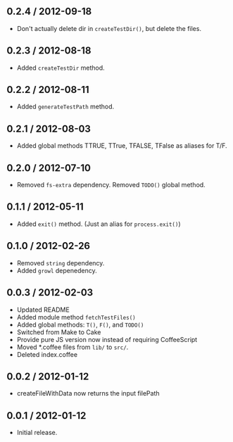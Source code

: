 0.2.4 / 2012-09-18
------------------
* Don't actually delete dir in `createTestDir()`, but delete the files.

0.2.3 / 2012-08-18
------------------
* Added `createTestDir` method.

0.2.2 / 2012-08-11
------------------
* Added `generateTestPath` method.

0.2.1 / 2012-08-03
------------------
* Added global methods TTRUE, TTrue, TFALSE, TFalse as aliases for T/F.

0.2.0 / 2012-07-10
------------------
* Removed `fs-extra` dependency. Removed `TODO()` global method.

0.1.1 / 2012-05-11
------------------
* Added `exit()` method. (Just an alias for `process.exit()`)

0.1.0 / 2012-02-26
------------------
* Removed `string` dependency.
* Added `growl` depenedency.

0.0.3 / 2012-02-03
------------------
* Updated README
* Added module method `fetchTestFiles()`
* Added global methods: `T()`, `F()`, and `TODO()`
* Switched from Make to Cake
* Provide pure JS version now instead of requiring CoffeeScript
* Moved *.coffee files from `lib/` to `src/`.
* Deleted index.coffee

0.0.2 / 2012-01-12
------------------
* createFileWithData now returns the input filePath

0.0.1 / 2012-01-12
------------------
* Initial release.
